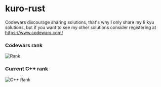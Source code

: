 # kuro-rust

Codewars discourage sharing solutions, that's why I only share my 8 kyu solutions, but if you want to see my other solutions consider registering at https://www.codewars.com/

### Codewars rank
![Rank](https://www.codewars.com/users/kurovale/badges/large)

### Current C++ rank

![C++ Rank](https://shields.io/badge/-7%20kyu-white?logo=rust&style=for-the-badge&logoColor=dea584)
